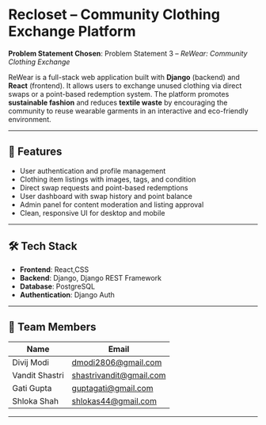 # Recloset – Community Clothing Exchange Platform

**Problem Statement Chosen**: Problem Statement 3 – *ReWear: Community Clothing Exchange*

ReWear is a full-stack web application built with **Django** (backend) and **React** (frontend). It allows users to exchange unused clothing via direct swaps or a point-based redemption system. The platform promotes **sustainable fashion** and reduces **textile waste** by encouraging the community to reuse wearable garments in an interactive and eco-friendly environment.

---

## 🌟 Features

- User authentication and profile management
- Clothing item listings with images, tags, and condition
- Direct swap requests and point-based redemptions
- User dashboard with swap history and point balance
- Admin panel for content moderation and listing approval
- Clean, responsive UI for desktop and mobile

---

## 🛠️ Tech Stack

- **Frontend**: React,CSS
- **Backend**: Django, Django REST Framework
- **Database**: PostgreSQL
- **Authentication**: Django Auth

---

## 👥 Team Members

| Name             | Email                    |
|------------------|--------------------------|
| Divij Modi       | dmodi2806@gmail.com      |
| Vandit Shastri   | shastrivandit@gmail.com  |
| Gati Gupta       | guptagati@gmail.com      |
| Shloka Shah      | shlokas44@gmail.com      |

---
